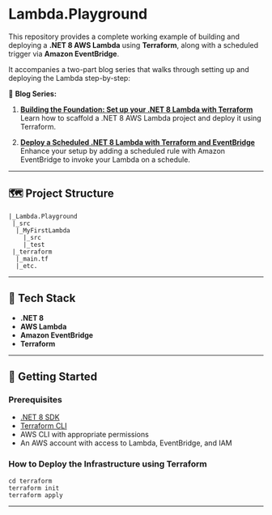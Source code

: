 # Lambda.Playground

This repository provides a complete working example of building and deploying a **.NET 8 AWS Lambda** using **Terraform**, along with a scheduled trigger via **Amazon EventBridge**.

It accompanies a two-part blog series that walks through setting up and deploying the Lambda step-by-step:

📘 **Blog Series:**

1. **[Building the Foundation: Set up your .NET 8 Lambda with Terraform](https://medium.com/the-tech-collective/building-the-foundation-set-up-your-net-8-lambda-with-terraform-06113fc88bf7)**  
   Learn how to scaffold a .NET 8 AWS Lambda project and deploy it using Terraform.

2. **[Deploy a Scheduled .NET 8 Lambda with Terraform and EventBridge](https://medium.com/the-tech-collective/deploy-a-scheduled-net-8-lambda-with-terraform-and-eventbridge-6fecad6da512)**  
   Enhance your setup by adding a scheduled rule with Amazon EventBridge to invoke your Lambda on a schedule.

---

## 🗺️ Project Structure

```
|_Lambda.Playground
 |_src
  |_MyFirstLambda
    |_src
    |_test
 |_terraform
  |_main.tf
  |_etc.
```

---

## 🧰 Tech Stack

- **.NET 8**
- **AWS Lambda**
- **Amazon EventBridge**
- **Terraform**

---

## 🚀 Getting Started

### Prerequisites

- [.NET 8 SDK](https://dotnet.microsoft.com/en-us/download/dotnet/8.0)
- [Terraform CLI](https://developer.hashicorp.com/terraform/downloads)
- AWS CLI with appropriate permissions
- An AWS account with access to Lambda, EventBridge, and IAM

### How to Deploy the Infrastructure using Terraform

```
cd terraform
terraform init
terraform apply
```

---
